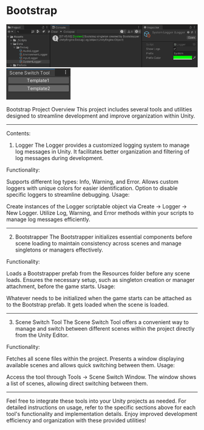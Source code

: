 # Bootstrap

![Logger Image](LoggerScreenshot.png)
![SceneSwitchWindow Image](SceneSwitchWindowScreenshot.png)

Bootstrap Project Overview
This project includes several tools and utilities designed to streamline development and improve organization within Unity.

-----

Contents:

1. Logger
The Logger provides a customized logging system to manage log messages in Unity. It facilitates better organization and filtering of log messages during development.

Functionality:

Supports different log types: Info, Warning, and Error.
Allows custom loggers with unique colors for easier identification.
Option to disable specific loggers to streamline debugging.
Usage:

Create instances of the Logger scriptable object via Create -> Logger -> New Logger.
Utilize Log, Warning, and Error methods within your scripts to manage log messages efficiently.

-----

2. Bootstrapper
The Bootstrapper initializes essential components before scene loading to maintain consistency across scenes and manage singletons or managers effectively.

Functionality:

Loads a Bootstrapper prefab from the Resources folder before any scene loads.
Ensures the necessary setup, such as singleton creation or manager attachment, before the game starts.
Usage:

Whatever needs to be initialized when the game starts can be attached as to the Bootstrap prefab. 
It gets loaded when the scene is loaded.

-----

3. Scene Switch Tool
The Scene Switch Tool offers a convenient way to manage and switch between different scenes within the project directly from the Unity Editor.

Functionality:

Fetches all scene files within the project.
Presents a window displaying available scenes and allows quick switching between them.
Usage:

Access the tool through Tools -> Scene Switch Window.
The window shows a list of scenes, allowing direct switching between them.

-----

Feel free to integrate these tools into your Unity projects as needed. For detailed instructions on usage, refer to the specific sections above for each tool's functionality and implementation details. Enjoy improved development efficiency and organization with these provided utilities!